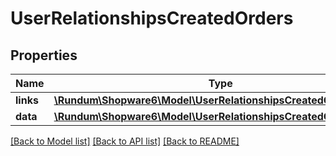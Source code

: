 # UserRelationshipsCreatedOrders

## Properties
Name | Type | Description | Notes
------------ | ------------- | ------------- | -------------
**links** | [**\Rundum\Shopware6\Model\UserRelationshipsCreatedOrdersLinks**](UserRelationshipsCreatedOrdersLinks.md) |  | [optional] 
**data** | [**\Rundum\Shopware6\Model\UserRelationshipsCreatedOrdersData[]**](UserRelationshipsCreatedOrdersData.md) |  | [optional] 

[[Back to Model list]](../../README.md#documentation-for-models) [[Back to API list]](../../README.md#documentation-for-api-endpoints) [[Back to README]](../../README.md)

